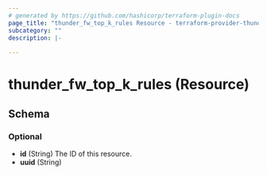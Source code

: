```yaml
---
# generated by https://github.com/hashicorp/terraform-plugin-docs
page_title: "thunder_fw_top_k_rules Resource - terraform-provider-thunder"
subcategory: ""
description: |-
  
---
```


# thunder_fw_top_k_rules (Resource)





<!-- schema generated by tfplugindocs -->
## Schema

### Optional

- **id** (String) The ID of this resource.
- **uuid** (String)


